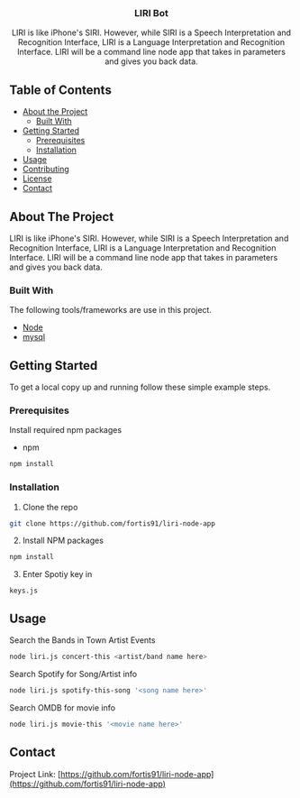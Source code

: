 

<!-- PROJECT LOGO -->
<br />
<p align="center">
  <!-- <a href="https://github.com/othneildrew/Best-README-Template">
    <img src="logo.png" alt="Logo" width="80" height="80">
  </a> -->

  <h3 align="center">LIRI Bot</h3>

  <p align="center">
LIRI is like iPhone's SIRI. However, while SIRI is a Speech Interpretation and Recognition Interface, LIRI is a Language Interpretation and Recognition Interface. LIRI will be a command line node app that takes in parameters and gives you back data. </p>
</p>



<!-- TABLE OF CONTENTS -->
## Table of Contents

* [About the Project](#about-the-project)
  * [Built With](#built-with)
* [Getting Started](#getting-started)
  * [Prerequisites](#prerequisites)
  * [Installation](#installation)
* [Usage](#usage)
* [Contributing](#contributing)
* [License](#license)
* [Contact](#contact)


<!-- ABOUT THE PROJECT -->
## About The Project

<!-- [![Product Name Screen Shot][product-screenshot]](https://example.com) -->

LIRI is like iPhone's SIRI. However, while SIRI is a Speech Interpretation and Recognition Interface, LIRI is a Language Interpretation and Recognition Interface. LIRI will be a command line node app that takes in parameters and gives you back data.

### Built With
The following tools/frameworks are use in this project.
* [Node](https://nodejs.org/en/)
* [mysql](https://www.mysql.com/)



<!-- GETTING STARTED -->
## Getting Started

To get a local copy up and running follow these simple example steps.

### Prerequisites

Install required npm packages
* npm
```sh
npm install
```

### Installation

1. Clone the repo
```sh
git clone https://github.com/fortis91/liri-node-app
```
2. Install NPM packages
```sh
npm install
```
3. Enter Spotiy key in
```JS
keys.js
```


<!-- USAGE EXAMPLES -->
## Usage

Search the Bands in Town Artist Events
```sh
node liri.js concert-this <artist/band name here>
```
Search Spotify for Song/Artist info
```sh
node liri.js spotify-this-song '<song name here>'
```
Search OMDB for movie info
```sh
node liri.js movie-this '<movie name here>'
```

<!-- CONTACT -->
## Contact

<!-- Your Name - [@your_twitter](https://twitter.com/your_username) - email@example.com -->

Project Link: [https://github.com/fortis91/liri-node-app](https://github.com/fortis91/liri-node-app)


